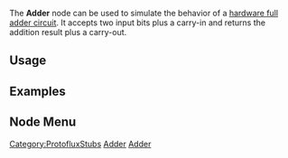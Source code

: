 <languages></languages>

The **Adder** node can be used to simulate the behavior of a [hardware
full adder
circuit](https://en.wikipedia.org/wiki/Adder_(electronics)#Full_adder).
It accepts two input bits plus a carry-in and returns the addition
result plus a carry-out.

## Usage

## Examples

## Node Menu

[Category:ProtofluxStubs](Category:ProtofluxStubs "wikilink")
[Adder](Category:Protoflux{{#translation:}} "wikilink")
[Adder](Category:Protoflux:Math:Binary{{#translation:}} "wikilink")